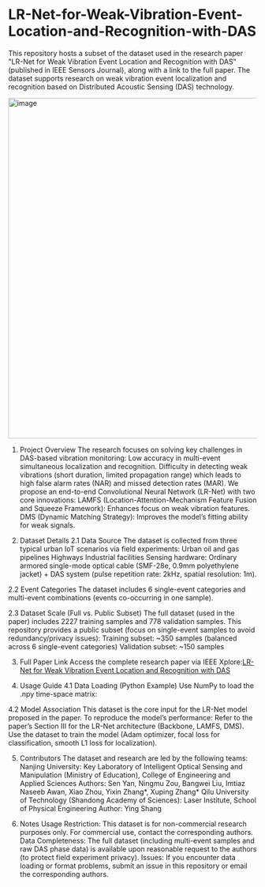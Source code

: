 # LR-Net-for-Weak-Vibration-Event-Location-and-Recognition-with-DAS

This repository hosts a subset of the dataset used in the research paper "LR-Net for Weak Vibration Event Location and Recognition with DAS" (published in IEEE Sensors Journal), along with a link to the full paper. The dataset supports research on weak vibration event localization and recognition based on Distributed Acoustic Sensing (DAS) technology.

<img width="1467" height="690" alt="image" src="https://github.com/user-attachments/assets/b5bc8af0-9991-4bda-a556-37e9199563ed" />

1. Project Overview
The research focuses on solving key challenges in DAS-based vibration monitoring:
Low accuracy in multi-event simultaneous localization and recognition.
Difficulty in detecting weak vibrations (short duration, limited propagation range) which leads to high false alarm rates (NAR) and missed detection rates (MAR).
We propose an end-to-end Convolutional Neural Network (LR-Net) with two core innovations:
LAMFS (Location-Attention-Mechanism Feature Fusion and Squeeze Framework): Enhances focus on weak vibration features.
DMS (Dynamic Matching Strategy): Improves the model’s fitting ability for weak signals.

2. Dataset Details
2.1 Data Source
The dataset is collected from three typical urban IoT scenarios via field experiments:
Urban oil and gas pipelines
Highways
Industrial facilities
Sensing hardware: Ordinary armored single-mode optical cable (SMF-28e, 0.9mm polyethylene jacket) + DAS system (pulse repetition rate: 2kHz, spatial resolution: 1m).

2.2 Event Categories
The dataset includes 6 single-event categories and multi-event combinations (events co-occurring in one sample). 

2.3 Dataset Scale (Full vs. Public Subset)
The full dataset (used in the paper) includes 2227 training samples and 778 validation samples. This repository provides a public subset (focus on single-event samples to avoid redundancy/privacy issues):
    Training subset: ~350 samples (balanced across 6 single-event categories)
    Validation subset: ~150 samples


3. Full Paper Link
Access the complete research paper via IEEE Xplore:[LR-Net for Weak Vibration Event Location and Recognition with DAS](https://ieeexplore.ieee.org/abstract/document/11195999)


4. Usage Guide
4.1 Data Loading (Python Example)
Use NumPy to load the .npy time-space matrix:

4.2 Model Association
This dataset is the core input for the LR-Net model proposed in the paper. To reproduce the model’s performance:
Refer to the paper’s Section III for the LR-Net architecture (Backbone, LAMFS, DMS).
Use the dataset to train the model (Adam optimizer, focal loss for classification, smooth L1 loss for localization).

5. Contributors
The dataset and research are led by the following teams:
Nanjing University: Key Laboratory of Intelligent Optical Sensing and Manipulation (Ministry of Education), College of Engineering and Applied Sciences
Authors: Sen Yan, Ningmu Zou, Bangwei Liu, Imtiaz Naseeb Awan, Xiao Zhou, Yixin Zhang*, Xuping Zhang*
Qilu University of Technology (Shandong Academy of Sciences): Laser Institute, School of Physical Engineering
Author: Ying Shang

6. Notes
Usage Restriction: This dataset is for non-commercial research purposes only. For commercial use, contact the corresponding authors.
Data Completeness: The full dataset (including multi-event samples and raw DAS phase data) is available upon reasonable request to the authors (to protect field experiment privacy).
Issues: If you encounter data loading or format problems, submit an issue in this repository or email the corresponding authors.
